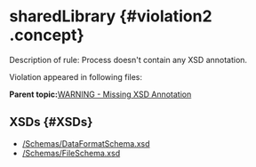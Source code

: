 # sharedLibrary {#violation2 .concept}

Description of rule: Process doesn't contain any XSD annotation.

Violation appeared in following files:

**Parent topic:**[WARNING - Missing XSD Annotation](../../../qa/rules/WARNING_-_Missing_XSD_Annotation.md)

## XSDs {#XSDs}

-   [/Schemas/DataFormatSchema.xsd](../../../projects/sharedLibrary/Schemas/DataFormatSchema.xsd.md)
-   [/Schemas/FileSchema.xsd](../../../projects/sharedLibrary/Schemas/FileSchema.xsd.md)

